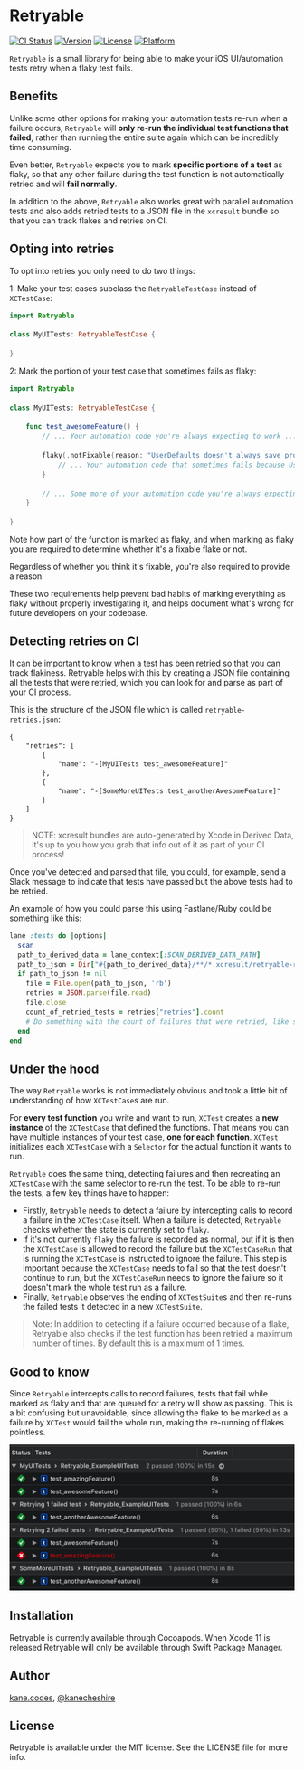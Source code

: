# Retryable

[![CI Status](https://img.shields.io/travis/kanecheshire/Retryable.svg?style=flat)](https://travis-ci.org/kanecheshire/Retryable)
[![Version](https://img.shields.io/cocoapods/v/Retryable.svg?style=flat)](https://cocoapods.org/pods/Retryable)
[![License](https://img.shields.io/cocoapods/l/Retryable.svg?style=flat)](https://cocoapods.org/pods/Retryable)
[![Platform](https://img.shields.io/cocoapods/p/Retryable.svg?style=flat)](https://cocoapods.org/pods/Retryable)

`Retryable` is a small library for being able to make your iOS UI/automation tests retry when a flaky test fails.

## Benefits

Unlike some other options for making your automation tests re-run when a failure occurs, `Retryable` will **only re-run the individual test functions that failed**, rather than running the entire suite again which can be incredibly time consuming.

Even better, `Retryable` expects you to mark **specific portions of a test** as flaky, so that any other failure during the test function is not automatically retried and will **fail normally**.

In addition to the above, `Retryable` also works great with parallel automation tests and also adds retried tests to a JSON file in the `xcresult` bundle so that you can track flakes and retries on CI.

## Opting into retries

To opt into retries you only need to do two things:

1: Make your test cases subclass the `RetryableTestCase` instead of `XCTestCase`:

```swift
import Retryable

class MyUITests: RetryableTestCase {

}
```
2: Mark the portion of your test case that sometimes fails as flaky:

```swift
import Retryable

class MyUITests: RetryableTestCase {

    func test_awesomeFeature() {
        // ... Your automation code you're always expecting to work ...

        flaky(.notFixable(reason: "UserDefaults doesn't always save properly on the iOS 11 simulator")) {
            // ... Your automation code that sometimes fails because UserDefaults is unreliable
        }

        // ... Some more of your automation code you're always expecting to work ...
    }

}
```

Note how part of the function is marked as flaky, and when marking as flaky you are required to determine whether it's a fixable flake or not.

Regardless of whether you think it's fixable, you're also required to provide a reason.

These two requirements help prevent bad habits of marking everything as flaky without properly investigating it, and helps document what's wrong for future developers on your codebase.

## Detecting retries on CI

It can be important to know when a test has been retried so that you can track flakiness. Retryable helps with this by creating a JSON file containing all the tests that were retried, which you can look for and parse as part of your CI process.

This is the structure of the JSON file which is called `retryable-retries.json`:

```
{
    "retries": [
        {
            "name": "-[MyUITests test_awesomeFeature]"
        },
        {
            "name": "-[SomeMoreUITests test_anotherAwesomeFeature]"
        }
    ]
}
```
> NOTE: xcresult bundles are auto-generated by Xcode in Derived Data, it's up to you how you grab that info out of it as part of your CI process!

Once you've detected and parsed that file, you could, for example, send a Slack message to indicate that tests have passed but the above tests had to be retried.

An example of how you could parse this using Fastlane/Ruby could be something like this:

```ruby
lane :tests do |options|
  scan
  path_to_derived_data = lane_context[:SCAN_DERIVED_DATA_PATH]
  path_to_json = Dir["#{path_to_derived_data}/**/*.xcresult/retryable-retries.json"].last
  if path_to_json != nil
    file = File.open(path_to_json, 'rb')
    retries = JSON.parse(file.read)
    file.close
    count_of_retried_tests = retries["retries"].count
    # Do something with the count of failures that were retried, like send a Slack message
  end
end
```

## Under the hood

The way `Retryable` works is not immediately obvious and took a little bit of understanding of how `XCTestCase`s are run.

For **every test function** you write and want to run, `XCTest` creates a **new instance** of the `XCTestCase` that defined the functions. That means you can have multiple instances of your test case, **one for each function**. `XCTest` initializes each `XCTestCase` with a `Selector` for the actual function it wants to run.

`Retryable` does the same thing, detecting failures and then recreating an `XCTestCase` with the same selector to re-run the test. To be able to re-run the tests, a few key things have to happen:

- Firstly, `Retryable` needs to detect a failure by intercepting calls to record a failure in the `XCTestCase` itself. When a failure is detected, `Retryable` checks whether the state is currently set to `flaky`.
- If it's not currently `flaky` the failure is recorded as normal, but if it is then the `XCTestCase` is allowed to record the failure but the `XCTestCaseRun` that is running the `XCTestCase` is instructed to ignore the failure. This step is important because the `XCTestCase` needs to fail so that the test doesn't continue to run, but the `XCTestCaseRun` needs to ignore the failure so it doesn't mark the whole test run as a failure.
- Finally, `Retryable` observes the ending of `XCTestSuite`s and then re-runs the failed tests it detected in a new `XCTestSuite`.

> Note: In addition to detecting if a failure occurred because of a flake, Retryable also checks if the test function has been retried a maximum number of times. By default this is a maximum of 1 times.

## Good to know

Since `Retryable` intercepts calls to record failures, tests that fail while marked as flaky and that are queued for a retry will show as passing. This is a bit confusing but unavoidable, since allowing the flake to be marked as a failure by `XCTest` would fail the whole run, making the re-running of flakes pointless.

![Example](example.png)

## Installation

Retryable is currently available through Cocoapods. When Xcode 11 is released Retryable will only be available through Swift Package Manager.

## Author

[kane.codes](http://kane.codes), [@kanecheshire](https://twitter.com/kanecheshire)

## License

Retryable is available under the MIT license. See the LICENSE file for more info.
